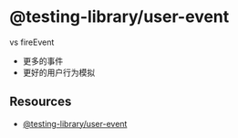 # @testing-library/user-event

vs fireEvent

- 更多的事件
- 更好的用户行为模拟

## Resources

- [@testing-library/user-event ](https://testing-library.com/docs/user-event/intro)
